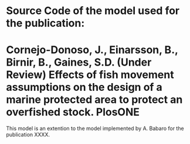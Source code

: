 # Source Code of the model used for the publication:
# Cornejo-Donoso, J., Einarsson, B.,  Birnir, B., Gaines, S.D. (Under Review) Effects of fish movement assumptions on the design of a marine protected area to protect an overfished stock. PlosONE

This model is an extention to the model implemented by A. Babaro for the publication XXXX.
